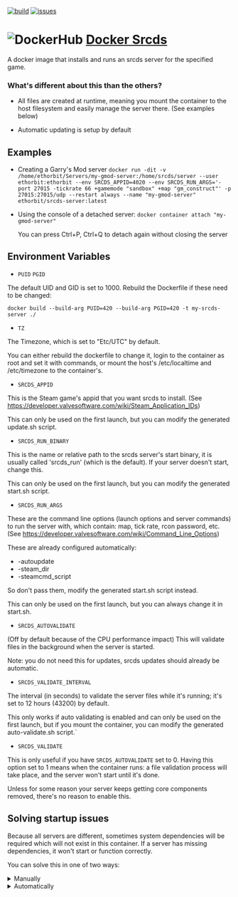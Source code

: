 [![build](https://github.com/Ethorbit/Docker-Srcds/actions/workflows/docker-image.yml/badge.svg)](https://github.com/Ethorbit/Docker-Srcds/actions/workflows/docker-image.yml)
[![issues](https://img.shields.io/github/issues/Ethorbit/Docker-Srcds)](https://github.com/Ethorbit/Docker-Srcds/issues?q=is%3Aopen+is%3Aissue)

# ![DockerHub](https://i.imgur.com/tItmtNW.png) [Docker Srcds](https://hub.docker.com/repository/docker/ethorbit/srcds-server)
A docker image that installs and runs an srcds server for the specified game.

### What's different about this than the others?
* All files are created at runtime, meaning you mount the container to the host filesystem and easily manage the server there. (See examples below)

* Automatic updating is setup by default

## Examples
* Creating a Garry's Mod server 
```docker run -dit -v /home/ethorbit/Servers/my-gmod-server:/home/srcds/server --user ethorbit:ethorbit --env SRCDS_APPID=4020 --env SRCDS_RUN_ARGS='-port 27015 -tickrate 66 +gamemode "sandbox" +map "gm_construct"' -p 27015:27015/udp --restart always --name "my-gmod-server" ethorbit/srcds-server:latest```

* Using the console of a detached server: ```docker container attach "my-gmod-server"``` 

    You can press Ctrl+P, Ctrl+Q to detach again without closing the server

## Environment Variables
* `PUID` `PGID`

The default UID and GID is set to 1000.
Rebuild the Dockerfile if these need to be changed: 

`docker build --build-arg PUID=420 --build-arg PGID=420 -t my-srcds-server ./`

* `TZ`

The Timezone, which is set to "Etc/UTC" by default.

You can either rebuild the dockerfile to change it, login to the container 
as root and set it with commands, or mount the host's 
/etc/localtime and /etc/timezone to the container's.

* `SRCDS_APPID`

This is the Steam game's appid that you want srcds to install. (See https://developer.valvesoftware.com/wiki/Steam_Application_IDs)


This can only be used on the first launch, but you can modify the generated update.sh script.

* `SRCDS_RUN_BINARY`

This is the name or relative path to the srcds server's start binary, it is usually called 'srcds_run' (which is the default). If your server doesn't start, change this.


This can only be used on the first launch, but you can modify the generated start.sh script.

* `SRCDS_RUN_ARGS`

These are the command line options (launch options and server commands) to run the server with, which contain: map, tick rate, rcon password, etc. (See https://developer.valvesoftware.com/wiki/Command_Line_Options)

These are already configured automatically: 
* -autoupdate
* -steam_dir
* -steamcmd_script

So don't pass them, modify the generated start.sh script instead.

This can only be used on the first launch, but you can always change it in start.sh.

* `SRCDS_AUTOVALIDATE`

(Off by default because of the CPU performance impact)
This will validate files in the background when the server is started. 

Note: you do not need this for updates, srcds updates should already be automatic.

* `SRCDS_VALIDATE_INTERVAL`

The interval (in seconds) to validate the server files while it's running; it's set to 12 hours (43200) by default.

This only works if auto validating is enabled and can only be used on the first launch, but if you mount the container, you can modify the generated auto-validate.sh script.`

* `SRCDS_VALIDATE`

This is only useful if you have `SRCDS_AUTOVALIDATE` set to 0. Having this option set to 1 means when the container runs: a file validation process will take place, and the server won't start until it's done.

Unless for some reason your server keeps getting core components removed, there's no reason to enable this.

## Solving startup issues 

Because all servers are different, sometimes system dependencies will be required which will not exist in this container. If a server has missing dependencies, it won't start or function correctly.

You can solve this in one of two ways:

<details>
    <summary>Manually</summary>


* Run `docker container exec -it container-name bash`
* Install & setup the required packages
* Try running container again 
</details>

<details>
    <summary>Automatically</summary>

    
There isn't a way to do this automatically, but you can create your own container which is based off of this one, and has the required dependencies [like done here for Sven Co-op](https://github.com/Ethorbit/svencoop-ds-docker)
</details>
